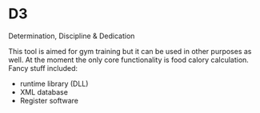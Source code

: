 D3
==

Determination, Discipline &amp; Dedication

This tool is aimed for gym training but it can be used in other purposes as well. 
At the moment the only core functionality is food calory calculation.
Fancy stuff included:
- runtime library (DLL)
- XML database
- Register software
